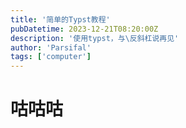 ```yaml
---
title: '简单的Typst教程'
pubDatetime: 2023-12-21T08:20:00Z
description: '使用typst，与\反斜杠说再见'
author: 'Parsifal'
tags: ['computer']
---
```


# 咕咕咕
